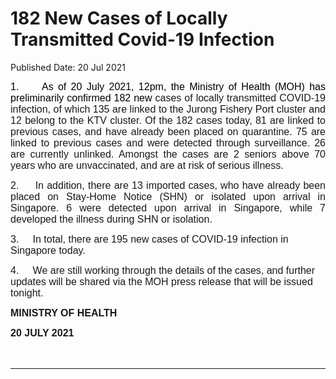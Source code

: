 <html>
    <meta http-equiv="Content-Type" content="text/html; charset=utf-8"/>
    <meta charset="utf-8"/>
    <title>182 New Cases of Locally Transmitted Covid-19 Infection</title>
    <body><h1>182 New Cases of Locally Transmitted Covid-19 Infection</h1>
    <p>Published Date: 20 Jul 2021</p> <p style="text-align: justify;"><span style="font-size: 16px; font-family: Arial;"><span><span><span style="color: black;">1.&nbsp; &nbsp; &nbsp;As of 20 July 2021, 12pm, the Ministry of Health (MOH) has preliminarily confirmed 182 new </span></span></span></span><span style="font-size: 16px; font-family: Arial;"><span><span><span>cases of locally transmitted COVID-19 infection, of which 135 are linked to the Jurong Fishery Port cluster and 12 belong to the KTV cluster.&nbsp;Of the 182 cases today, 81 are <span class="bumpedfont15">linked to previous cases, and have already been placed on quarantine. 75 are linked to previous cases and were detected through surveillance. 26 are currently unlinked. Amongst the cases are 2 seniors above 70 years who are unvaccinated, and are at risk of serious illness. </span></span></span></span></span></p> <p style="text-align: justify;"><span style="font-size: 16px; font-family: Arial;"><span><span><span>2.&nbsp; &nbsp; &nbsp;</span></span></span></span><span style="text-align: left; font-size: 16px; font-family: Arial;">In addition, there are 13 imported cases, who have already been placed on Stay-Home Notice (SHN) or isolated </span><span style="text-align: left; font-size: 16px; font-family: Arial;">upon arrival in Singapore</span><span style="text-align: left; font-size: 16px; font-family: Arial;">. 6 were detected upon arrival in Singapore, while 7 developed the illness during SHN or isolation.</span></p><p><p><span style="font-size: 16px; font-family: Arial;"><span>3.&nbsp; &nbsp; &nbsp;</span></span><span style="font-family: Arial; font-size: 16px;">In total, there are 195 new cases of COVID-19 infection in Singapore today.</span></p></p><p><p><span style="font-size: 16px; font-family: Arial;"><span>4.&nbsp; &nbsp; &nbsp;</span></span><span style="font-family: Arial; font-size: 16px;">We are still working through the details of the cases, and further updates will be shared via the MOH press release that will be issued tonight.</span></p></p> <p><strong style="font-family: Arial; font-size: 16px;">MINISTRY OF HEALTH</strong><br></p><div style="padding: 0in 0in 1pt; border-top: none; border-right: none; border-bottom-width: 1pt; border-bottom-style: solid; border-left: none;"> <p style="padding: 0in; border: none;"><span style="font-size: 16px; font-family: Arial;"><strong>20 JULY 2021</strong></span></p> <p style="padding: 0in; border: none;"><span style="font-size: 16px; font-family: Arial;">&nbsp;</span></p> </div></body>
</html>